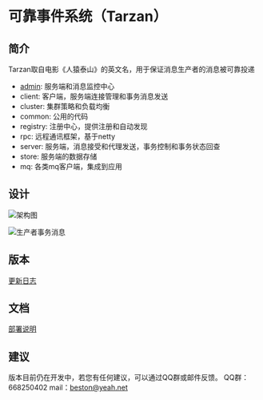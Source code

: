 # 可靠事件系统（Tarzan）

## 简介
Tarzan取自电影《人猿泰山》的英文名，用于保证消息生产者的消息被可靠投递
- [admin](https://github.com/beston123/Tarzan-admin): 服务端和消息监控中心
- client: 客户端，服务端连接管理和事务消息发送
- cluster: 集群策略和负载均衡
- common: 公用的代码
- registry: 注册中心，提供注册和自动发现
- rpc: 远程通讯框架，基于netty
- server: 服务端，消息接受和代理发送，事务控制和事务状态回查
- store: 服务端的数据存储
- mq: 各类mq客户端，集成到应用

## 设计
![架构图](https://github.com/beston123/tevent/blob/master/doc/development/Architecture.png)

![生产者事务消息](https://github.com/beston123/tevent/blob/master/doc/development/TransactionMessage.png)

## 版本
[更新日志](https://github.com/beston123/Tarzan/blob/master/CHANGELOG.md)

## 文档
[部署说明](https://github.com/beston123/Tarzan/blob/master/doc/install/INSTALL.md)

## 建议
版本目前仍在开发中，若您有任何建议，可以通过QQ群或邮件反馈。
QQ群：668250402
mail：beston@yeah.net